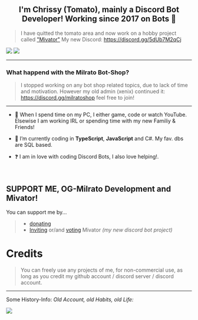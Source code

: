 <div align="center" style"border-radius:15px">
</div>

## <div align="center">I'm Chrissy (Tomato), mainly a Discord Bot Developer! Working since 2017 on Bots 🚀</div>  

> I have quitted the tomato area and now work on a hobby project called ["Mivator"](https://mivator.com)
> My new Discord: https://discord.gg/5dUb7M2qCj

<a href="https://discord.com/users/498094279793704991/"><img src="https://discord.c99.nl/widget/theme-3/498094279793704991.png"></a> <a href="https://discord.gg/5dUb7M2qCj"><img src="https://discord.com/api/guilds/1070626568260562954/widget.png?style=banner2"></a>

***

### What happend with the Milrato Bot-Shop?

> I stopped working on any bot shop related topics, due to lack of time and motivation. However my old admin (xenix) continued it:
> https://discord.gg/milratoshop feel free to join!

***

- 🔭 When I spend time on my PC, I either game, code or watch YouTube. Elsewise I am working IRL or spending time with my new Familiy & Friends!
  

- 🌱 I’m currently coding in **TypeScript**, **JavaScript** and C#. My fav. dbs are SQL based.  
  

- ❓  I am in love with coding Discord Bots, I also love helping!.
  
<br/>
  
## SUPPORT ME, OG-Milrato Development and Mivator!

You can support me by...
> - [donating](https://paypal.me/MilratoDevelopment)
> - [Inviting](https://discord.com/oauth2/authorize?client_id=1068868597398650971&permissions=2056&scope=applications.commands%20bot) or/and [voting](https://top.gg/bot/1068868597398650971/vote) Mivator *(my new discord bot project)*

# Credits

> You can freely use any projects of me, for non-commercial use, as long as you credit my github account / discord server / discord account.

***

Some History-Info: *Old Account, old Habits, old Life:*

![](https://discord.c99.nl/widget/theme-3/442355791412854784.png)
